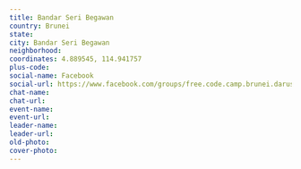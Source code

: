 ```yaml
---
title: Bandar Seri Begawan
country: Brunei
state: 
city: Bandar Seri Begawan
neighborhood: 
coordinates: 4.889545, 114.941757
plus-code:
social-name: Facebook
social-url: https://www.facebook.com/groups/free.code.camp.brunei.darussalam
chat-name:
chat-url:
event-name:
event-url:
leader-name:
leader-url:
old-photo: 
cover-photo:
---
```

